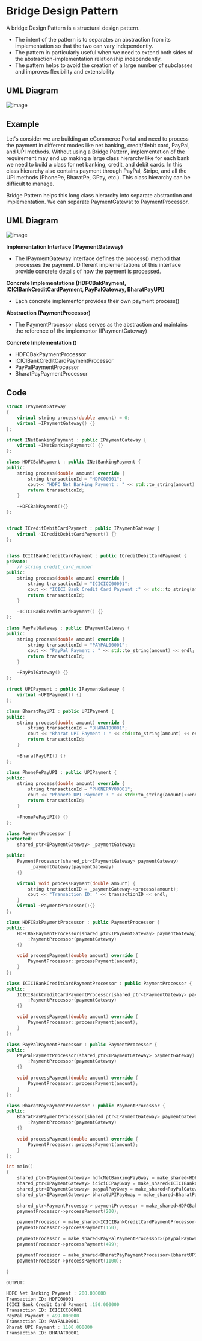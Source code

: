 # Bridge Design Pattern

A bridge Design Pattern is a structural design pattern.
- The intent of the pattern is to separates an abstraction from its implementation so that the two can vary independently.
- The pattern in particularly useful when we need to extend both sides of the abstraction-implementation relationship independently.
- The pattern helps to avoid the creation of a large number of subclasses and improves flexibility and extensibility

## UML Diagram

![image](https://github.com/user-attachments/assets/7f81a863-1f92-41f0-a8a5-b16a2ab5c9a5)

## Example

Let's consider we are building an eCommerce Portal and need to process the payment in different modes like net banking, credit/debit card, PayPal, and UPI methods. Without using a Bridge Pattern, implementation of the requirement may end up making a large class hierarchy like for each bank we need to build a class for net banking, credit, and debit cards. In this class hierarchy also contains payment through PayPal, Stripe, and all the UPI methods (PhonePe, BharatPe, GPay, etc.). This class hierarchy can be difficult to manage.

Bridge Pattern helps this long class hierarchy into separate abstraction and implementation. We can separate PaymentGatewat to PaymentProcessor.

## UML Diagram

![image](https://github.com/user-attachments/assets/19b15c74-f902-49e1-97e2-f1a408c536e0)

**Implementation Interface (IPaymentGateway)**

- The IPaymentGateway interface defines the process() method that processes the payment. Different implementations of this interface provide concrete details of how the payment is processed.

**Concrete Implementations (HDFCBakPayment, ICICIBankCreditCardPayment, PayPalGateway, BharatPayUPI)**

- Each concrete implementor provides their own payment process()

**Abstraction (PaymentProcessor)**

- The PaymentProcessor class serves as the abstraction and maintains the reference of the implementor (IPaymentGateway)

**Concrete Implementation ()**

- HDFCBakPaymentProcessor
- ICICIBankCreditCardPaymentProcessor
- PayPalPaymentProcessor
- BharatPayPaymentProcessor

## Code

```cpp
struct IPaymentGateway
{
    virtual string process(double amount) = 0;
    virtual ~IPaymentGateway() {}
};

struct INetBankingPayment : public IPaymentGateway {
    virtual ~INetBankingPayment() {}
};

class HDFCBakPayment : public INetBankingPayment {
public:
    string process(double amount) override {
        string transactionId = "HDFC00001";
        cout<< "HDFC Net Banking Payment : " << std::to_string(amount) << endl;
        return transactionId;
    }

    ~HDFCBakPayment(){}
};


struct ICreditDebitCardPayment : public IPaymentGateway {
    virtual ~ICreditDebitCardPayment() {}
};


class ICICIBankCreditCardPayment : public ICreditDebitCardPayment {
private:
    // string credit_card_number
public:
    string process(double amount) override {
        string transactionId = "ICICICC00001";
        cout << "ICICI Bank Credit Card Payment :" << std::to_string(amount) << endl;
        return transactionId;
    }

    ~ICICIBankCreditCardPayment() {}
};

class PayPalGateway : public IPaymentGateway {
public:
    string process(double amount) override {
        string transactionId = "PAYPAL00001";
        cout << "PayPal Payment : " << std::to_string(amount) << endl;
        return transactionId;
    }

    ~PayPalGateway() {}
};

struct UPIPayment : public IPaymentGateway {
    virtual ~UPIPayment() {}
};

class BharatPayUPI : public UPIPayment {
public:
    string process(double amount) override {
        string transactionId = "BHARAT00001";
        cout << "Bharat UPI Payment : " << std::to_string(amount) << endl;
        return transactionId;
    }

    ~BharatPayUPI() {}
};

class PhonePePayUPI : public UPIPayment {
public:
    string process(double amount) override {
        string transactionId = "PHONEPAY00001";
        cout << "PhonePe UPI Payment : " << std::to_string(amount)<<endl;
        return transactionId;
    }

    ~PhonePePayUPI() {}
};

class PaymentProcessor {
protected:
    shared_ptr<IPaymentGateway> _paymentGateway;

public:
    PaymentProcessor(shared_ptr<IPaymentGateway> paymentGateway)
        :_paymentGateway(paymentGateway)
    {}

    virtual void processPayment(double amount) {
        string transactionID = _paymentGateway->process(amount);
        cout << "Transaction ID: " << transactionID << endl;
    }
    virtual ~PaymentProcessor(){}
};

class HDFCBakPaymentProcessor : public PaymentProcessor {
public:
    HDFCBakPaymentProcessor(shared_ptr<IPaymentGateway> paymentGateway)
        :PaymentProcessor(paymentGateway)
    {}

    void processPayment(double amount) override {
        PaymentProcessor::processPayment(amount);
    }
};

class ICICIBankCreditCardPaymentProcessor : public PaymentProcessor {
public:
    ICICIBankCreditCardPaymentProcessor(shared_ptr<IPaymentGateway> paymentGateway)
        :PaymentProcessor(paymentGateway)
    {}

    void processPayment(double amount) override {
        PaymentProcessor::processPayment(amount);
    }
};

class PayPalPaymentProcessor : public PaymentProcessor {
public:
    PayPalPaymentProcessor(shared_ptr<IPaymentGateway> paymentGateway)
        :PaymentProcessor(paymentGateway)
    {}

    void processPayment(double amount) override {
        PaymentProcessor::processPayment(amount);
    }
};

class BharatPayPaymentProcessor : public PaymentProcessor {
public:
    BharatPayPaymentProcessor(shared_ptr<IPaymentGateway> paymentGateway)
        :PaymentProcessor(paymentGateway)
    {}

    void processPayment(double amount) override {
        PaymentProcessor::processPayment(amount);
    }
};

int main()
{
    shared_ptr<IPaymentGateway> hdfcNetBankingPayGway = make_shared<HDFCBakPayment>();
    shared_ptr<IPaymentGateway> iciciCCPayGway = make_shared<ICICIBankCreditCardPayment>();
    shared_ptr<IPaymentGateway> paypalPayGway = make_shared<PayPalGateway>();
    shared_ptr<IPaymentGateway> bharatUPIPayGway = make_shared<BharatPayUPI>();

    shared_ptr<PaymentProcessor> paymentProcessor = make_shared<HDFCBakPaymentProcessor>(hdfcNetBankingPayGway);
    paymentProcessor->processPayment(200);

    paymentProcessor = make_shared<ICICIBankCreditCardPaymentProcessor>(iciciCCPayGway);
    paymentProcessor->processPayment(150);

    paymentProcessor = make_shared<PayPalPaymentProcessor>(paypalPayGway);
    paymentProcessor->processPayment(499);

    paymentProcessor = make_shared<BharatPayPaymentProcessor>(bharatUPIPayGway);
    paymentProcessor->processPayment(1100);

}

OUTPUT:

HDFC Net Banking Payment : 200.000000
Transaction ID: HDFC00001
ICICI Bank Credit Card Payment :150.000000
Transaction ID: ICICICC00001
PayPal Payment : 499.000000
Transaction ID: PAYPAL00001
Bharat UPI Payment : 1100.000000
Transaction ID: BHARAT00001

```
